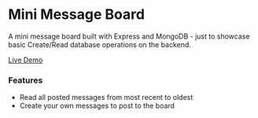 # Mini Message Board

A mini message board built with Express and MongoDB - just to showcase basic Create/Read database operations on the backend.

[Live Demo](https://mini-message-board-maximilian.fly.dev/)

### Features

- Read all posted messages from most recent to oldest
- Create your own messages to post to the board
